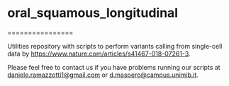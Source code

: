 # oral_squamous_longitudinal
================

Utilities repository with scripts to perform variants calling from single-cell data by https://www.nature.com/articles/s41467-018-07261-3. 

Please feel free to contact us if you have problems running our scripts at daniele.ramazzotti1@gmail.com or d.maspero@campus.unimib.it. 
